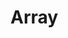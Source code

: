 # Array

<html>
    <head>
        <meta charset="UTF-8" />
    </head>
    <script>

    // variavel + indice (sempre inicia do 0)

    const persons = ["Felipe", "Ana", "Jéssica", "Paulo"]
    

    console.log(persons[1])
    console.log(persons[2])

    // mostra quantidade.
    console.log(persons.length)

    </script>
    
</html>
